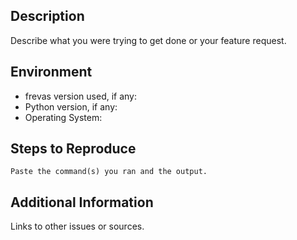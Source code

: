 ## Description

Describe what you were trying to get done or your feature request.

## Environment

* frevas version used, if any:
* Python version, if any:
* Operating System:

## Steps to Reproduce

```
Paste the command(s) you ran and the output.
```

## Additional Information

Links to other issues or sources.
